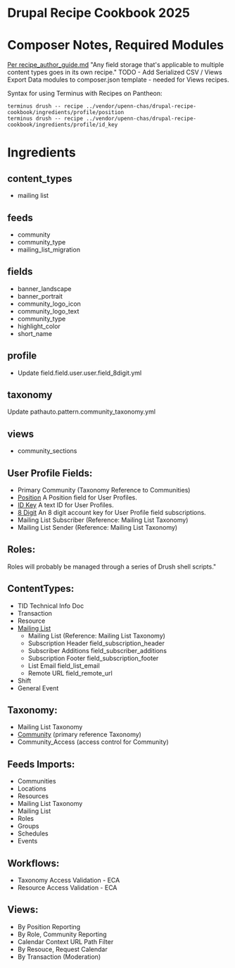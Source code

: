 # Drupal Recipe Cookbook 2025

# Composer Notes, Required Modules
[Per recipe_author_guide.md](https://git.drupalcode.org/project/distributions_recipes/-/blob/1.0.x/docs/recipe_author_guide.md)
"Any field storage that's applicable to multiple content types goes in its own recipe."
TODO - Add Serialized CSV / Views Export Data modules to composer.json template - needed for Views recipes.

Syntax for using Terminus with Recipes on Pantheon:
```
terminus drush -- recipe ../vendor/upenn-chas/drupal-recipe-cookbook/ingredients/profile/position 
terminus drush -- recipe ../vendor/upenn-chas/drupal-recipe-cookbook/ingredients/profile/id_key   
```

# Ingredients

## content_types
  - mailing list

## feeds
  - community
  - community_type
  - mailing_list_migration

## fields
 - banner_landscape
 - banner_portrait
 - community_logo_icon
 - community_logo_text
 - community_type
 - highlight_color
 - short_name

## profile
  - Update field.field.user.user.field_8digit.yml

## taxonomy

Update pathauto.pattern.community_taxonomy.yml

## views
  - community_sections

## User Profile Fields:

- Primary Community (Taxonomy Reference to Communities)
- [Position](https://github.com/upenn-chas/recipes/tree/main/ingredients/profile/position) A Position field for User Profiles.
- [ID Key](https://github.com/upenn-chas/recipes/tree/main/ingredients/profile/id_key) A text ID for User Profiles.
- [8 Digit](https://github.com/upenn-chas/recipes/tree/main/ingredients/profile/8digit) An 8 digit account key for User Profile field subscriptions.
- Mailing List Subscriber (Reference: Mailing List Taxonomy)
- Mailing List Sender (Reference: Mailing List Taxonomy)

## Roles:

Roles will probably be managed through a series of Drush shell scripts."

## ContentTypes:

- TID Technical Info Doc
- Transaction
- Resource
- [Mailing List](https://github.com/upenn-chas/recipes/tree/main/ingredients/content_types/mailing_list)
  - Mailing List (Reference: Mailing List Taxonomy)
  - Subscription Header field_subscription_header
  - Subscriber Additions field_subscriber_additions
  - Subscription Footer field_subscription_footer
  - List Email field_list_email
  - Remote URL field_remote_url
- Shift
- General Event

## Taxonomy:

- Mailing List Taxonomy
- [Community](https://github.com/upenn-chas/recipes/tree/main/ingredients/taxonomy/community) (primary reference Taxonomy)
- Community_Access (access control for Community) 

## Feeds Imports:

- Communities
- Locations
- Resources
- Mailing List Taxonomy
- Mailing List
- Roles
- Groups
- Schedules
- Events

## Workflows: 

-  Taxonomy Access Validation - ECA
-  Resource Access Validation - ECA

## Views:

- By Position Reporting
- By Role, Community Reporting
- Calendar Context URL Path Filter
- By Resouce, Request Calendar
- By Transaction (Moderation)
